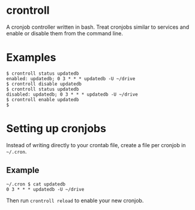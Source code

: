 # crontroll

A cronjob controller written in bash. Treat cronjobs similar to services and enable or disable them from the command line.

# Examples

```
$ crontroll status updatedb
enabled: updatedb; 0 3 * * * updatedb -U ~/drive
$ crontroll disable updatedb
$ crontroll status updatedb
disabled: updatedb; 0 3 * * * updatedb -U ~/drive
$ crontroll enable updatedb
$
```

# Setting up cronjobs
Instead of writing directly to your crontab file, create a file per cronjob in `~/.cron`.

## Example

```
~/.cron $ cat updatedb
0 3 * * * updatedb -U ~/drive
```

Then run `crontroll reload` to enable your new cronjob.
